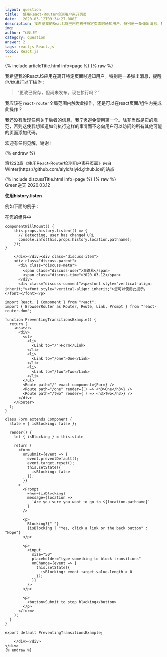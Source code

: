 ```yaml
---
layout: question
title:  使用React-Router检测用户离开页面
date:   2020-03-12T09:34:27.000Z
description: 我希望我的ReactJS应用在离开特定页面时通知用户。特别是一条弹出消息，提醒他/她进行以下操作：  “更改已保存，但尚未发布。现在执行吗？”...
img: 
author: 飞云LEY
category: question
answer: 2
tags: reactjs React.js
topic: React.js
---
```

<div class="article-root">
  <div class="article">
    {% include articleTitle.html info=page %}
    {% raw %}
    <div class="article-content"><p><font style="vertical-align: inherit;"><font style="vertical-align: inherit;">我希望我的ReactJS应用在离开特定页面时通知用户。</font><font style="vertical-align: inherit;">特别是一条弹出消息，提醒他/她进行以下操作：</font></font></p>

<blockquote>
  <p><font style="vertical-align: inherit;"><font style="vertical-align: inherit;">“更改已保存，但尚未发布。现在执行吗？”</font></font></p>
</blockquote>

<p><font style="vertical-align: inherit;"><font style="vertical-align: inherit;">我应该在</font></font><code>react-router</code><font style="vertical-align: inherit;"><font style="vertical-align: inherit;">全局范围内</font><font style="vertical-align: inherit;">触发此操作</font><font style="vertical-align: inherit;">，还是可以在react页面/组件内完成此操作？</font></font></p>

<p><font style="vertical-align: inherit;"><font style="vertical-align: inherit;">我还没有发现任何关于后者的信息，我宁愿避免使用第一个。</font><font style="vertical-align: inherit;">除非当然是它的规范，否则这使我想知道如何执行这样的事情而不必向用户可以访问的所有其他可能的页面添加代码。</font></font></p>

<p><font style="vertical-align: inherit;"><font style="vertical-align: inherit;">欢迎有任何见解，谢谢！</font></font></p></div>
    {% endraw %}
  </div>
  <p class="winter_mark">第1222篇《使用React-Router检测用户离开页面》来自Winter(https://github.com/aiyld/aiyld.github.io)的站点</p>
  <div class="discuss-wrapper">
    {% include discussTitle.html info=page %}
    {% raw %}
    <div class="discuss-list">
    <div class="discuss-item">
        <div class="discuss-parent">
          <div class="discuss-meta">
            <span class="discuss-user">Green逆天</span>
            <span class="discuss-time">2020.03.12</span>
          </div>
          <div class="discuss-comment"><p><strong><font style="vertical-align: inherit;"><font style="vertical-align: inherit;">使用history.listen</font></font></strong></p>

<p><font style="vertical-align: inherit;"><font style="vertical-align: inherit;">例如下面的例子：</font></font></p>

<p><font style="vertical-align: inherit;"><font style="vertical-align: inherit;">在您的组件中</font></font></p>

<pre><code>componentWillMount() {<font></font>
    this.props.history.listen(() =&gt; {<font></font>
      // Detecting, user has changed URL<font></font>
      console.info(this.props.history.location.pathname);<font></font>
    });<font></font>
}<font></font>
</code></pre></div>
        </div></div><div class="discuss-item">
        <div class="discuss-parent">
          <div class="discuss-meta">
            <span class="discuss-user">梅路易</span>
            <span class="discuss-time">2020.03.12</span>
          </div>
          <div class="discuss-comment"><p><font style="vertical-align: inherit;"><font style="vertical-align: inherit;">您可以使用此提示。</font></font></p>

<pre><code>import React, { Component } from "react";<font></font>
import { BrowserRouter as Router, Route, Link, Prompt } from "react-router-dom";<font></font>
<font></font>
function PreventingTransitionsExample() {<font></font>
  return (<font></font>
    &lt;Router&gt;<font></font>
      &lt;div&gt;<font></font>
        &lt;ul&gt;<font></font>
          &lt;li&gt;<font></font>
            &lt;Link to="/"&gt;Form&lt;/Link&gt;<font></font>
          &lt;/li&gt;<font></font>
          &lt;li&gt;<font></font>
            &lt;Link to="/one"&gt;One&lt;/Link&gt;<font></font>
          &lt;/li&gt;<font></font>
          &lt;li&gt;<font></font>
            &lt;Link to="/two"&gt;Two&lt;/Link&gt;<font></font>
          &lt;/li&gt;<font></font>
        &lt;/ul&gt;<font></font>
        &lt;Route path="/" exact component={Form} /&gt;<font></font>
        &lt;Route path="/one" render={() =&gt; &lt;h3&gt;One&lt;/h3&gt;} /&gt;<font></font>
        &lt;Route path="/two" render={() =&gt; &lt;h3&gt;Two&lt;/h3&gt;} /&gt;<font></font>
      &lt;/div&gt;<font></font>
    &lt;/Router&gt;<font></font>
  );<font></font>
}<font></font>
<font></font>
class Form extends Component {<font></font>
  state = { isBlocking: false };<font></font>
<font></font>
  render() {<font></font>
    let { isBlocking } = this.state;<font></font>
<font></font>
    return (<font></font>
      &lt;form<font></font>
        onSubmit={event =&gt; {<font></font>
          event.preventDefault();<font></font>
          event.target.reset();<font></font>
          this.setState({<font></font>
            isBlocking: false<font></font>
          });<font></font>
        }}<font></font>
      &gt;<font></font>
        &lt;Prompt<font></font>
          when={isBlocking}<font></font>
          message={location =&gt;<font></font>
            `Are you sure you want to go to ${location.pathname}`<font></font>
          }<font></font>
        /&gt;<font></font>
<font></font>
        &lt;p&gt;<font></font>
          Blocking?{" "}<font></font>
          {isBlocking ? "Yes, click a link or the back button" : "Nope"}<font></font>
        &lt;/p&gt;<font></font>
<font></font>
        &lt;p&gt;<font></font>
          &lt;input<font></font>
            size="50"<font></font>
            placeholder="type something to block transitions"<font></font>
            onChange={event =&gt; {<font></font>
              this.setState({<font></font>
                isBlocking: event.target.value.length &gt; 0<font></font>
              });<font></font>
            }}<font></font>
          /&gt;<font></font>
        &lt;/p&gt;<font></font>
<font></font>
        &lt;p&gt;<font></font>
          &lt;button&gt;Submit to stop blocking&lt;/button&gt;<font></font>
        &lt;/p&gt;<font></font>
      &lt;/form&gt;<font></font>
    );<font></font>
  }<font></font>
}<font></font>
<font></font>
export default PreventingTransitionsExample;<font></font>
</code></pre></div>
        </div></div>
    </div>
    {% endraw %}
  </div>
<div>
